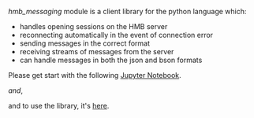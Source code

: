 *hmb_messaging* module is a client library for the python language which:
* handles opening sessions on the HMB server
* reconnecting automatically in the event of connection error
* sending messages in the correct format
* receiving streams of messages from the server
* can handle messages in both the json and bson formats

Please get start with the following [Jupyter Notebook](https://github.com/EMSC-CSEM/HMB-Tutorial/blob/master/hmb_tutorial.ipynb).

_and_,

and to use the library, it's [here](https://github.com/EMSC-CSEM/HMB-Tutorial/blob/master/hmb_messaging.py).
